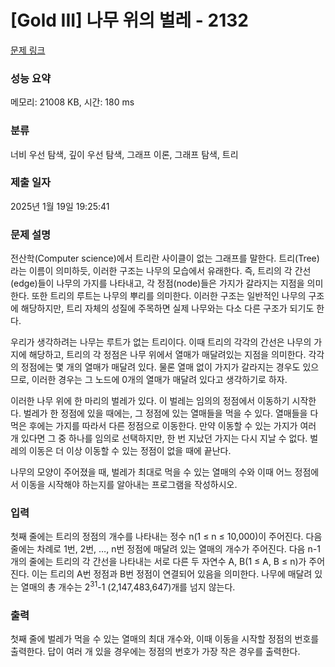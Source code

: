 # [Gold III] 나무 위의 벌레 - 2132 

[문제 링크](https://www.acmicpc.net/problem/2132) 

### 성능 요약

메모리: 21008 KB, 시간: 180 ms

### 분류

너비 우선 탐색, 깊이 우선 탐색, 그래프 이론, 그래프 탐색, 트리

### 제출 일자

2025년 1월 19일 19:25:41

### 문제 설명

<p>전산학(Computer science)에서 트리란 사이클이 없는 그래프를 말한다. 트리(Tree)라는 이름이 의미하듯, 이러한 구조는 나무의 모습에서 유래한다. 즉, 트리의 각 간선(edge)들이 나무의 가지를 나타내고, 각 정점(node)들은 가지가 갈라지는 지점을 의미한다. 또한 트리의 루트는 나무의 뿌리를 의미한다. 이러한 구조는 일반적인 나무의 구조에 해당하지만, 트리 자체의 성질에 주목하면 실제 나무와는 다소 다른 구조가 되기도 한다.</p>

<p>우리가 생각하려는 나무는 루트가 없는 트리이다. 이때 트리의 각각의 간선은 나무의 가지에 해당하고, 트리의 각 정점은 나무 위에서 열매가 매달려있는 지점을 의미한다. 각각의 정점에는 몇 개의 열매가 매달려 있다. 물론 열매 없이 가지가 갈라지는 경우도 있으므로, 이러한 경우는 그 노드에 0개의 열매가 매달려 있다고 생각하기로 하자.</p>

<p>이러한 나무 위에 한 마리의 벌레가 있다. 이 벌레는 임의의 정점에서 이동하기 시작한다. 벌레가 한 정점에 있을 때에는, 그 정점에 있는 열매들을 먹을 수 있다. 열매들을 다 먹은 후에는 가지를 따라서 다른 정점으로 이동한다. 만약 이동할 수 있는 가지가 여러 개 있다면 그 중 하나를 임의로 선택하지만, 한 번 지났던 가지는 다시 지날 수 없다. 벌레의 이동은 더 이상 이동할 수 있는 정점이 없을 때에 끝난다.</p>

<p>나무의 모양이 주어졌을 때, 벌레가 최대로 먹을 수 있는 열매의 수와 이때 어느 정점에서 이동을 시작해야 하는지를 알아내는 프로그램을 작성하시오.</p>

### 입력 

 <p>첫째 줄에는 트리의 정점의 개수를 나타내는 정수 n(1 ≤ n ≤ 10,000)이 주어진다. 다음 줄에는 차례로 1번, 2번, …, n번 정점에 매달려 있는 열매의 개수가 주어진다. 다음 n-1개의 줄에는 트리의 각 간선을 나타내는 서로 다른 두 자연수 A, B(1 ≤ A, B ≤ n)가 주어진다. 이는 트리의 A번 정점과 B번 정점이 연결되어 있음을 의미한다. 나무에 매달려 있는 열매의 총 개수는 2<sup>31</sup>-1 (2,147,483,647)개를 넘지 않는다.</p>

### 출력 

 <p>첫째 줄에 벌레가 먹을 수 있는 열매의 최대 개수와, 이때 이동을 시작할 정점의 번호를 출력한다. 답이 여러 개 있을 경우에는 정점의 번호가 가장 작은 경우를 출력한다.</p>

